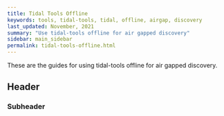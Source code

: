 ```yaml
---
title: Tidal Tools Offline
keywords: tools, tidal-tools, tidal, offline, airgap, discovery
last_updated: November, 2021
summary: "Use tidal-tools offline for air gapped discovery"
sidebar: main_sidebar
permalink: tidal-tools-offline.html
---
```


These are the guides for using tidal-tools offline for air gapped discovery.

## Header

### Subheader
